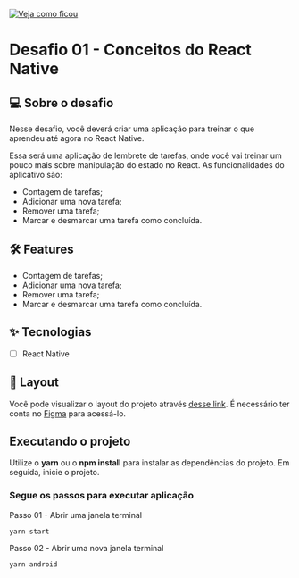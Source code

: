 [![Veja como ficou](https://64.media.tumblr.com/aa4fde0abf68e87b6086c3b4e293567b/97ca5acdf3119ea1-bf/s1280x1920/28254dedd14a36f3672a0714497d6dba6652b8a3.png)](https://drive.google.com/file/d/1xB1ef4MzHicSZb2C6-MHEbzVb9ZIOH5q/view?usp=sharing)

# Desafio 01 - Conceitos do React Native

## 💻 Sobre o desafio

Nesse desafio, você deverá criar uma aplicação para treinar o que aprendeu até agora no React Native.

Essa será uma aplicação de lembrete de tarefas, onde você vai treinar um pouco mais sobre manipulação do estado no React.
As funcionalidades do aplicativo são:

- Contagem de tarefas;
- Adicionar uma nova tarefa;
- Remover uma tarefa;
- Marcar e desmarcar uma tarefa como concluída.


## :hammer_and_wrench: Features 

- Contagem de tarefas;
- Adicionar uma nova tarefa;
- Remover uma tarefa;
- Marcar e desmarcar uma tarefa como concluída.


## ✨ Tecnologias

-   [ ] React Native

## 🔖 Layout

Você pode visualizar o layout do projeto através [desse link](https://www.figma.com/file/euDJDnRK8iYYjxcdcgHER1/to.do-Copy?node-id=10485%3A499). É necessário ter conta no [Figma](http://figma.com/) para acessá-lo.


## Executando o projeto

Utilize o **yarn** ou o **npm install** para instalar as dependências do projeto.
Em seguida, inicie o projeto.

### Segue os passos para executar aplicação
Passo 01 - Abrir uma janela terminal
```cl
yarn start
```
Passo 02 - Abrir uma nova janela terminal
```cl
yarn android
```
